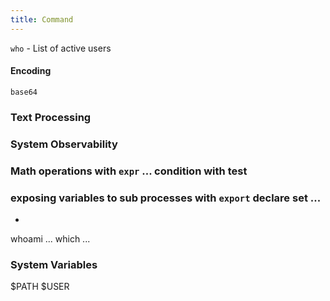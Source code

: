 ```yaml
---
title: Command
---
```


`who` - List of active users

#### Encoding 

`base64`


### Text Processing 

### System Observability 

### Math operations with `expr` ... condition with test 

### exposing variables to sub processes with `export` declare set ... 

- 

whoami ... which ... 


### System Variables

$PATH
$USER



